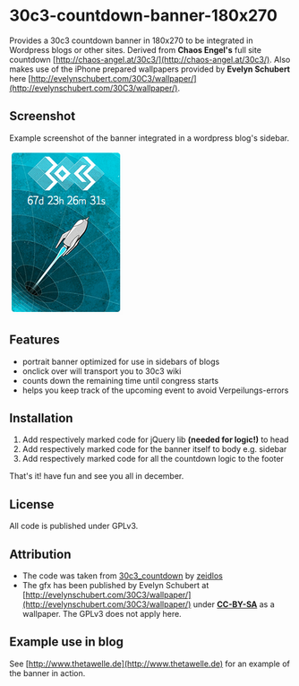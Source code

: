 30c3-countdown-banner-180x270
=============================

Provides a 30c3 countdown banner in 180x270 to be integrated in Wordpress blogs or other sites. Derived from **Chaos Engel's** full site countdown [http://chaos-angel.at/30c3/](http://chaos-angel.at/30c3/). Also makes use of the iPhone prepared wallpapers provided by **Evelyn Schubert** here [http://evelynschubert.com/30C3/wallpaper/](http://evelynschubert.com/30C3/wallpaper/).

## Screenshot

Example screenshot of the banner integrated in a wordpress blog's sidebar.

![image](https://github.com/trailblazr/30c3-countdown-banner-180x270/blob/master/30c3_banner_example.png?raw=true)

## Features

* portrait banner optimized for use in sidebars of blogs
* onclick over will transport you to 30c3 wiki
* counts down the remaining time until congress starts
* helps you keep track of the upcoming event to avoid Verpeilungs-errors

## Installation

1. Add respectively marked code for jQuery lib **(needed for logic!)** to head
2. Add respectively marked code for the banner itself to body e.g. sidebar
3. Add respectively marked code for all the countdown logic to the footer

That's it! have fun and see you all in december.

## License

All code is published under GPLv3.

## Attribution

* The code was taken from [30c3_countdown](https://github.com/zeidlos/30c3_countdown) by [zeidlos](https://github.com/zeidlos)
* The gfx has been published by Evelyn Schubert at [http://evelynschubert.com/30C3/wallpaper/](http://evelynschubert.com/30C3/wallpaper/) under **[CC-BY-SA](http://creativecommons.org/licenses/by-sa/2.0/)** as a wallpaper. The GPLv3 does not apply here.

## Example use in blog

See [http://www.thetawelle.de](http://www.thetawelle.de) for an example of the banner in action.